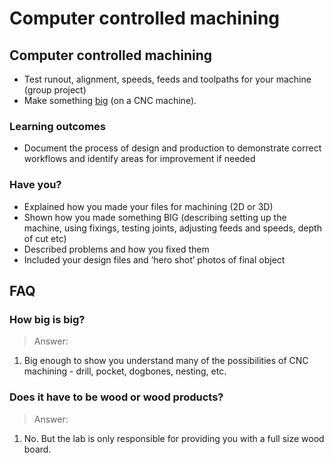 # Computer controlled machining

## Computer controlled machining

* Test runout, alignment, speeds, feeds and toolpaths for your machine (group project)
* Make something [big](http://blog.ted.com/2008/07/15/digitally_fabbe/) (on a CNC machine).

### Learning outcomes

* Document the process of design and production to demonstrate correct workflows and identify areas for improvement if needed

### Have you?

* Explained how you made your files for machining (2D or 3D)
* Shown how you made something BIG (describing setting up the machine, using fixings, testing joints, adjusting feeds and speeds, depth of cut etc)
* Described problems and how you fixed them
* Included your design files and ‘hero shot’ photos of final object

## FAQ

### How big is big?
> Answer:
1. Big enough to show you understand many of the possibilities of CNC machining - drill, pocket, dogbones, nesting, etc.

### Does it have to be wood or wood products?
> Answer:
1. No. But the lab is only responsible for providing you with a full size wood board. 

